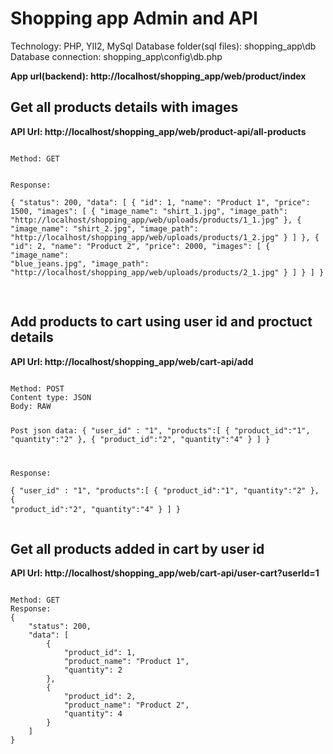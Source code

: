 # Shopping app Admin and API

Technology: PHP, YII2, MySql
Database folder(sql files): shopping_app\db
Database connection: shopping_app\config\db.php

<strong>App url(backend): http://localhost/shopping_app/web/product/index</strong>


<h2>Get all products details with images</h2>
<strong>API Url: http://localhost/shopping_app/web/product-api/all-products</strong>
<pre>
<code>
Method: GET

Response:	
{
    "status": 200,
    "data": [
        {
            "id": 1,
            "name": "Product 1",
            "price": 1500,
            "images": [
                {
                    "image_name": "shirt_1.jpg",
                    "image_path": "http://localhost/shopping_app/web/uploads/products/1_1.jpg"
                },
                {
                    "image_name": "shirt_2.jpg",
                    "image_path": "http://localhost/shopping_app/web/uploads/products/1_2.jpg"
                }
            ]
        },
        {
            "id": 2,
            "name": "Product 2",
            "price": 2000,
            "images": [
                {
                    "image_name": "blue_jeans.jpg",
                    "image_path": "http://localhost/shopping_app/web/uploads/products/2_1.jpg"
                }
            ]
        }
    ]
}
</code>
</pre>

<h2>Add products to cart using user id and proctuct details</h2>
<strong>API Url: http://localhost/shopping_app/web/cart-api/add</strong>
<pre>
<code>
Method: POST
Content type: JSON
Body: RAW

Post json data:
{
    "user_id" : "1",
    "products":[
        {
            "product_id":"1",
            "quantity":"2"
        },
        {
            "product_id":"2",
            "quantity":"4"
        }
    ]
}

Response:	
{
    "user_id" : "1",
    "products":[
        {
            "product_id":"1",
            "quantity":"2"
        },
        {
            "product_id":"2",
            "quantity":"4"
        }
    ]
}
</code>
</pre>

<h2>Get all products added in cart by user id</h2>
<strong>API Url: http://localhost/shopping_app/web/cart-api/user-cart?userId=1</strong>
<pre>
<code>
Method: GET
Response:	
{
    "status": 200,
    "data": [
        {
            "product_id": 1,
            "product_name": "Product 1",
            "quantity": 2
        },
        {
            "product_id": 2,
            "product_name": "Product 2",
            "quantity": 4
        }
    ]
}
</code>
</pre>


